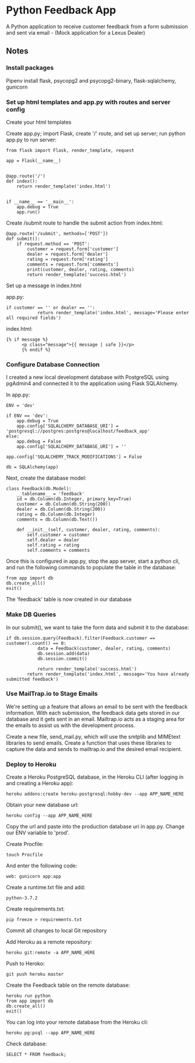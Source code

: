 # Python Feedback App

A Python application to receive customer feedback from a form submission and sent via email - (Mock application for a Lexus Dealer)

## Notes

### Install packages

Pipenv install flask, psycopg2 and psycopg2-binary, flask-sqlalchemy, gunicorn

### Set up html templates and app.py with routes and server config

Create your html templates

Create app.py; import Flask, create '/' route, and set up server; run python app.py to run server:

```
from flask import Flask, render_template, request

app = Flask(__name__)


@app.route('/')
def index():
    return render_template('index.html')


if __name__ == '__main__':
    app.debug = True
    app.run()
```

Create /submit route to handle the submit action from index.html:

```
@app.route('/submit', methods=['POST'])
def submit():
    if request.method == 'POST':
        customer = request.form['customer']
        dealer = request.form['dealer']
        rating = request.form['rating']
        comments = request.form['comments']
        print(customer, dealer, rating, comments)
        return render_template('success.html')
```

Set up a message in index.html

app.py:

```
if customer == '' or dealer == '':
            return render_template('index.html', message='Please enter all required fields')
```

index.html:

```
{% if message %}
      <p class="message">{{ message | safe }}</p>
      {% endif %}
```

### Configure Database Connection

I created a new local development database with PostgreSQL using pgAdmin4 and connected it to the application using Flask SQLAlchemy.

In app.py:

```
ENV = 'dev'

if ENV == 'dev':
    app.debug = True
    app.config['SQLALCHEMY_DATABASE_URI'] = 'postgresql://postgres:postgres@localhost/feedback_app'
else:
    app.debug = False
    app.config['SQLALCHEMY_DATABASE_URI'] = ''

app.config['SQLALCHEMY_TRACK_MODIFICATIONS'] = False

db = SQLAlchemy(app)
```

Next, create the database model:

```
class Feedback(db.Model):
    __tablename__ = 'feedback'
    id = db.Column(db.Integer, primary_key=True)
    customer = db.Column(db.String(200))
    dealer = db.Column(db.String(200))
    rating = db.Column(db.Integer)
    comments = db.Column(db.Text())

    def __init__(self, customer, dealer, rating, comments):
        self.customer = customer
        self.dealer = dealer
        self.rating = rating
        self.comments = comments
```

Once this is configured in app.py, stop the app server, start a python cli, and run the following commands to populate the table in the database:

```
from app import db
db.create_all()
exit()
```

The 'feedback' table is now created in our database

### Make DB Queries

In our submit(), we want to take the form data and submit it to the database:

```
if db.session.query(Feedback).filter(Feedback.customer == customer).count() == 0:
            data = Feedback(customer, dealer, rating, comments)
            db.session.add(data)
            db.session.commit()

            return render_template('success.html')
        return render_template('index.html', message='You have already submitted feedback')
```

### Use MailTrap.io to Stage Emails

We're setting up a feature that allows an email to be sent with the feedback information. With each submission, the feedback data gets stored in our database and it gets sent in an email. Mailtrap.io acts as a staging area for the emails to assist us with the development process. 

Create a new file, send_mail.py, which will use the smtplib and MIMEtext libraries to send emails. Create a function that uses these libraries to capture the data and sends to mailtrap.io and the desired email recipient. 

### Deploy to Heroku

Create a Heroku PostgreSQL database, in the Heroku CLI (after logging in and creating a Heroku app):

```
heroku addons:create heroku-postgresql:hobby-dev --app APP_NAME_HERE
```

Obtain your new database url:

```
heroku config --app APP_NAME_HERE
```

Copy the url and paste into the production database uri in app.py. Change our ENV variable to 'prod'.

Create Procfile:

```
touch Procfile
```

And enter the following code:

```
web: gunicorn app:app
```

Create a runtime.txt file and add:

```
python-3.7.2
```

Create requirements.txt:

```
pip freeze > requirements.txt
```

Commit all changes to local Git repository

Add Heroku as a remote repository:

```
heroku git:remote -a APP_NAME_HERE
```

Push to Heroko:

```
git push heroku master
```

Create the Feedback table on the remote database:

```
heroku run python
from app import db
db.create_all()
exit()
```

You can log into your remote database from the Heroku cli:

```
heroku pg:psql --app APP_NAME_HERE
```

Check database:

```
SELECT * FROM feedback;
```



